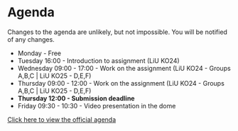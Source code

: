 # Agenda

Changes to the agenda are unlikely, but not impossible. You will be notified of any changes.

- Monday - Free
- Tuesday 16:00 - Introduction to assignment (LiU KO24)
- Wednesday 09:00 - 17:00 - Work on the assignment (LiU KO24 - Groups A,B,C | LiU KO25 - D,E,F)
- Thursday 09:00 - 12:00 - Work on the assignment (LiU KO24 - Groups A,B,C | LiU KO25 - D,E,F)
- **Thursday 12:00 - Submission deadline**
- Friday 09:30 - 10:30 - Video presentation in the dome

[Click here to view the official agenda](https://wasp-sweden.org/event/joint-summer-school-on-generative-ai-2024/)
